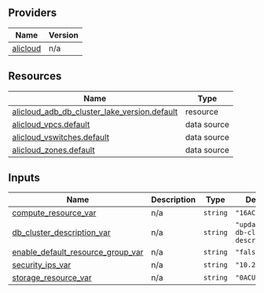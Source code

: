 <!-- BEGIN_TF_DOCS -->
## Providers

| Name | Version |
|------|---------|
| <a name="provider_alicloud"></a> [alicloud](#provider\_alicloud) | n/a |

## Resources

| Name | Type |
|------|------|
| [alicloud_adb_db_cluster_lake_version.default](https://registry.terraform.io/providers/hashicorp/alicloud/latest/docs/resources/adb_db_cluster_lake_version) | resource |
| [alicloud_vpcs.default](https://registry.terraform.io/providers/hashicorp/alicloud/latest/docs/data-sources/vpcs) | data source |
| [alicloud_vswitches.default](https://registry.terraform.io/providers/hashicorp/alicloud/latest/docs/data-sources/vswitches) | data source |
| [alicloud_zones.default](https://registry.terraform.io/providers/hashicorp/alicloud/latest/docs/data-sources/zones) | data source |

## Inputs

| Name | Description | Type | Default | Required |
|------|-------------|------|---------|:--------:|
| <a name="input_compute_resource_var"></a> [compute\_resource\_var](#input\_compute\_resource\_var) | n/a | `string` | `"16ACU"` | no |
| <a name="input_db_cluster_description_var"></a> [db\_cluster\_description\_var](#input\_db\_cluster\_description\_var) | n/a | `string` | `"update-tf-db-cluster-description"` | no |
| <a name="input_enable_default_resource_group_var"></a> [enable\_default\_resource\_group\_var](#input\_enable\_default\_resource\_group\_var) | n/a | `string` | `"false"` | no |
| <a name="input_security_ips_var"></a> [security\_ips\_var](#input\_security\_ips\_var) | n/a | `string` | `"10.23.1.2"` | no |
| <a name="input_storage_resource_var"></a> [storage\_resource\_var](#input\_storage\_resource\_var) | n/a | `string` | `"0ACU"` | no |
<!-- END_TF_DOCS -->    